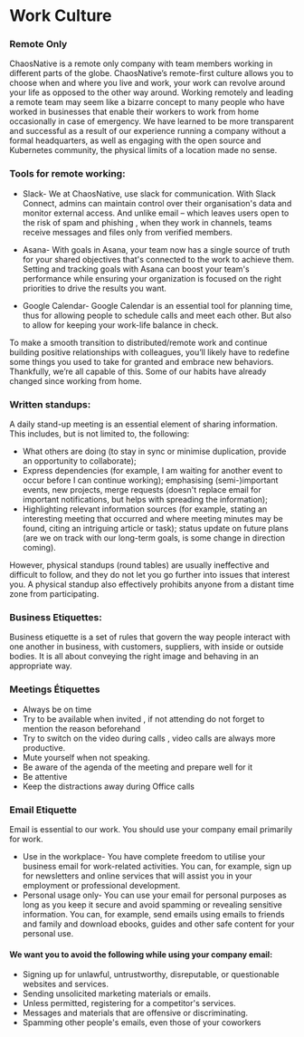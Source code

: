 # Work Culture

### Remote Only
ChaosNative is a remote only company with team members working in different parts of the globe. ChaosNative’s remote-first culture allows you to choose when and where you live and work, your work can revolve around your life as opposed to the other way around.
Working remotely and leading a remote team may seem like a bizarre concept to many people who have worked in businesses that enable their workers to work from home  occasionally in case of emergency. We have learned to be more transparent and successful as a result of our experience running a company without a formal headquarters, as well as engaging with the open source and Kubernetes community, the physical limits of a location made no sense.

### Tools for remote working:

- Slack- We at ChaosNative, use slack for communication. With Slack Connect, admins can maintain control over their organisation's data and monitor external access. And unlike email – which leaves users open to the risk of spam and phishing , when they work in channels, teams receive messages and files only from verified members.

- Asana- With goals in Asana, your team now has a single source of truth for your shared objectives that's connected to the work to achieve them. Setting and tracking goals with Asana can boost your team's performance while ensuring your organization is focused on the right priorities to drive the results you want.

- Google Calendar- Google Calendar is an essential tool for planning time, thus for allowing people to schedule calls and meet each other. But also to allow for keeping your work-life balance in check.

To make a smooth transition to distributed/remote  work and continue building positive relationships with colleagues, you’ll likely have to redefine some things you used to take for granted and embrace new behaviors. Thankfully, we’re all capable of this. Some of our habits have already changed since working from home.


### Written standups:

A daily stand-up meeting is an essential element of sharing information. This includes, but is not limited to, the following:
- What others are doing (to stay in sync or minimise duplication, provide an opportunity to collaborate);
- Express dependencies (for example, I am waiting for another event to occur before I can continue working);
emphasising (semi-)important events, new projects, merge requests (doesn't replace email for important notifications, but helps with spreading the information);
- Highlighting relevant information sources (for example, stating an interesting meeting that occurred and where meeting minutes may be found, citing an intriguing article or task); status update on future plans (are we on track with our long-term goals, is some change in direction coming).

However, physical standups (round tables) are usually ineffective and difficult to follow, and they do not let you go further into issues that interest you. A physical standup also effectively prohibits anyone from a distant time zone from participating.

### Business Etiquettes:

Business etiquette is a set of rules that govern the way people interact with one another in business, with customers, suppliers, with inside or outside bodies. It is all about conveying the right image and behaving in an appropriate way.

### Meetings Étiquettes

- Always be on time
- Try to be available when invited , if not attending do not forget to mention the reason beforehand
- Try to switch on the video during calls , video calls are always more productive.
- Mute yourself when not speaking.
- Be aware of the agenda of the meeting and prepare well for it
- Be attentive
- Keep the distractions away during Office calls

### Email Etiquette

Email is essential to our work. You should use your company email primarily for work.
- Use in the workplace- You have complete freedom to utilise your business email for work-related activities. You can, for example, sign up for newsletters and online services that will assist you in your employment or professional development.
- Personal usage only- You can use your email for personal purposes as long as you keep it secure and avoid spamming or revealing sensitive information. You can, for example, send emails using emails to friends and family and download ebooks, guides and other safe content for your personal use.

#### We want you to avoid the following while using your company email:

- Signing up for unlawful, untrustworthy, disreputable, or questionable websites and services.
- Sending unsolicited marketing materials or emails.
- Unless permitted, registering for a competitor's services.
- Messages and materials that are offensive or discriminating.
- Spamming other people's emails, even those of your coworkers



